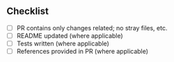 <!--
Add a descriptive title textbox above, e.g.
feat(validatorName): brief title of what has been done
-->

<!--- briefly describe what you have done in this PR --->

<!--- provide some (credible) references showing the structure of the data to be validated, if applicable --->

## Checklist

- [ ] PR contains only changes related; no stray files, etc.
- [ ] README updated (where applicable)
- [ ] Tests written (where applicable)
- [ ] References provided in PR (where applicable)
